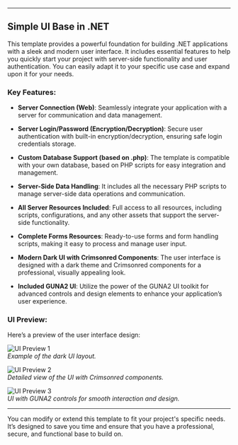 

---

## Simple UI Base in .NET

This template provides a powerful foundation for building .NET applications with a sleek and modern user interface. It includes essential features to help you quickly start your project with server-side functionality and user authentication. You can easily adapt it to your specific use case and expand upon it for your needs.

### Key Features:

- **Server Connection (Web)**: Seamlessly integrate your application with a server for communication and data management.

- **Server Login/Password (Encryption/Decryption)**: Secure user authentication with built-in encryption/decryption, ensuring safe login credentials storage.

- **Custom Database Support (based on .php)**: The template is compatible with your own database, based on PHP scripts for easy integration and management.

- **Server-Side Data Handling**: It includes all the necessary PHP scripts to manage server-side data operations and communication.

- **All Server Resources Included**: Full access to all resources, including scripts, configurations, and any other assets that support the server-side functionality.

- **Complete Forms Resources**: Ready-to-use forms and form handling scripts, making it easy to process and manage user input.

- **Modern Dark UI with Crimsonred Components**: The user interface is designed with a dark theme and Crimsonred components for a professional, visually appealing look.

- **Included GUNA2 UI**: Utilize the power of the GUNA2 UI toolkit for advanced controls and design elements to enhance your application’s user experience.

### UI Preview:

Here’s a preview of the user interface design:

![UI Preview 1](https://i.imgur.com/6kXYvhy.png)  
*Example of the dark UI layout.*

![UI Preview 2](https://i.imgur.com/roi5Jzn.png)  
*Detailed view of the UI with Crimsonred components.*

![UI Preview 3](https://i.imgur.com/M5Pn0oy.png)  
*UI with GUNA2 controls for smooth interaction and design.*

---

You can modify or extend this template to fit your project's specific needs. It’s designed to save you time and ensure that you have a professional, secure, and functional base to build on.

